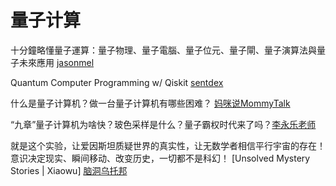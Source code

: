 # 量子计算

十分鐘略懂量子運算：量子物理、量子電腦、量子位元、量子閘、量子演算法與量子未來應用 [jasonmel](https://www.youtube.com/watch?v=hXHrhnt2TEI)

Quantum Computer Programming w/ Qiskit [sentdex](https://www.youtube.com/playlist?list=PLQVvvaa0QuDc79w6NcGB0pnoJBgaKdfrW)

什么是量子计算机？做一台量子计算机有哪些困难？ [妈咪说MommyTalk](https://www.youtube.com/watch?v=OJEoWNZKcfs)

“九章”量子计算机为啥快？玻色采样是什么？量子霸权时代来了吗？[李永乐老师](https://www.youtube.com/watch?v=bfp\_0f2BJDI)

就是这个实验，让爱因斯坦质疑世界的真实性，让无数学者相信平行宇宙的存在！意识决定现实、瞬间移动、改变历史，一切都不是科幻！ \[Unsolved Mystery Stories | Xiaowu] [脑洞乌托邦](https://www.youtube.com/watch?v=cnP7NmB9yAQ)
